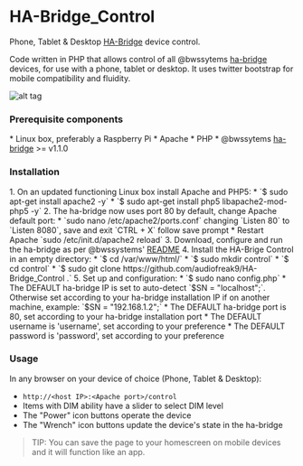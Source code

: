 # HA-Bridge_Control
Phone, Tablet &amp; Desktop <a href="https://github.com/bwssytems/ha-bridge">HA-Bridge</a> device control.

Code written in PHP that allows control of all @bwssytems <a href="https://github.com/bwssytems/ha-bridge#ha-bridge-usage-and-configuration">ha-bridge</a> devices, for use with a phone, tablet or desktop.  It uses twitter bootstrap for mobile compatibility and fluidity.

![alt tag](http://coreyswrite.com/wp-content/uploads/2016/11/HABridgeControl.png)

<h3>Prerequisite components</h3>
* Linux box, preferably a Raspberry Pi
* Apache
* PHP
* @bwssytems <a href="https://github.com/bwssytems/ha-bridge/releases">ha-bridge</a> >= v1.1.0


<h3>Installation</h3>
1. On an updated functioning Linux box install Apache and PHP5:
  * `$ sudo apt-get install apache2 -y`
  * `$ sudo apt-get install php5 libapache2-mod-php5 -y`
2. The ha-bridge now uses port 80 by default, change Apache default port:
  * `sudo nano /etc/apache2/ports.conf` changing `Listen 80` to `Listen 8080`, save and exit `CTRL + X` follow save prompt
  * Restart Apache `sudo /etc/init.d/apache2 reload`
3. Download, configure and run the ha-bridge as per @bwssystems' <a href="https://github.com/bwssytems/ha-bridge">README</a> 
4. Install the HA-Brige Control in an empty directory:
  * `$ cd /var/www/html/`
  * `$ sudo mkdir control`
  * `$ cd control`
  * `$ sudo git clone https://github.com/audiofreak9/HA-Bridge_Control .`
5. Set up and configuration:
  * `$ sudo nano config.php`
  * The DEFAULT ha-bridge IP is set to auto-detect `$SN = "localhost";`.  Otherwise set according to your ha-bridge installation IP if on another machine, example: `$SN = "192.168.1.2";`
  * The DEFAULT ha-bridge port is 80, set according to your ha-bridge installation port
  * The DEFAULT username is 'username', set according to your preference
  * The DEFAULT password is 'password', set according to your preference


<h3>Usage</h3>
In any browser on your device of choice (Phone, Tablet &amp; Desktop):

* `http://<host IP>:<Apache port>/control`
* Items with DIM ability have a slider to select DIM level
* The "Power" icon buttons operate the device
* The "Wrench" icon buttons update the device's state in the ha-bridge

> TIP: You can save the page to your homescreen on mobile devices and it will function like an app.
